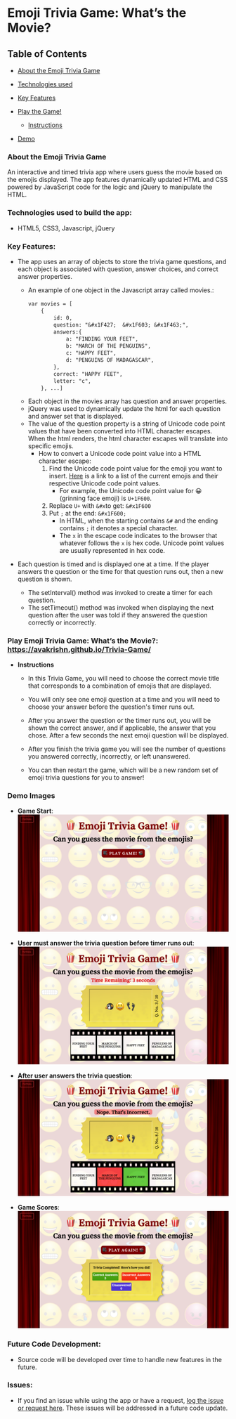 # Emoji Trivia Game: What’s the Movie?

## Table of Contents
* [About the Emoji Trivia Game](#about)
* [Technologies used](#tech)
* [Key Features](#features)
* [Play the Game!](#play)
    * [Instructions](#rules)

* [Demo](#demo)

### **<a id="about"></a> About the Emoji Trivia Game**
An interactive and timed trivia app where users guess the movie based on the emojis displayed. The app features dynamically updated HTML and CSS powered by JavaScript code for the logic and jQuery to manipulate the HTML. 

### **<a id="tech"></a>Technologies used to build the app:**
* HTML5, CSS3, Javascript, jQuery

### **<a id="features"></a>Key Features:**
* The app uses an array of objects to store the trivia game questions, and each object is associated with question, answer choices, and correct answer properties.
    * An example of one object in the Javascript array called movies.: 
        ```
        var movies = [
            {
                id: 0,
                question: "&#x1F427;  &#x1F603; &#x1F463;",
                answers:{
                    a: "FINDING YOUR FEET",
                    b: "MARCH OF THE PENGUINS",
                    c: "HAPPY FEET",
                    d: "PENGUINS OF MADAGASCAR",
                },
                correct: "HAPPY FEET",
                letter: "c",
            }, ...]
        ```
    * Each object in the movies array has question and answer properties. 
    * jQuery was used to dynamically update the html for each question and answer set that is displayed. 
    * The value of the question property is a string of Unicode code point values that have been converted into HTML character escapes. When the html renders, the html character escapes will translate into specific emojis. 
        * How to convert a Unicode code point value into a HTML character escape:
            1. Find the Unicode code point value for the emoji you want to insert. [Here](http://unicode.org/emoji/charts/full-emoji-list.html) is a link to a list of the current emojis and their respective Unicode code point values.
                * For example, the Unicode code point value for 😀 (grinning face emoji) is `U+1F600`.
            2. Replace `U+` with `&#x`to get: `&#x1F600`
            3. Put `;` at the end: `&#x1F600;`
                * In HTML, when the starting contains `&#` and the ending contains `;` it denotes a special character. 
                * The `x` in the escape code indicates to the browser that whatever follows the `x` is hex code. Unicode point values are usually represented in hex code.   

* Each question is timed and is displayed one at a time. If the player answers the question or the time for that question runs out, then a new question is shown. 
    * The setInterval() method was invoked to create a timer for each question.
    * The setTimeout() method was invoked when displaying the next question after the user was told if they answered the question correctly or incorrectly. 

### **<a id="play"></a>Play Emoji Trivia Game: What’s the Movie?**:  https://avakrishn.github.io/Trivia-Game/

* **<a id="rules"></a>Instructions**

    * In this Trivia Game, you will need to choose the correct movie title that corresponds to a combination of emojis that are displayed.

    * You will only see one emoji question at a time and you will need to choose your answer before the question's timer runs out.

    * After you answer the question or the timer runs out, you will be shown the correct answer, and if applicable, the answer that you chose. After a few seconds the next emoji question will be displayed.

    * After you finish the trivia game you will see the number of questions you answered correctly, incorrectly, or left unanswered. 

    * You can then restart the game, which will be a new random set of emoji trivia questions for you to answer!

### **<a id="demo"></a>Demo Images**

* **Game Start**:
![Game Start](https://raw.githubusercontent.com/avakrishn/Trivia-Game/master/assets/images/game-start.png)

* **User must answer the trivia question before timer runs out**:
![Game Start](https://raw.githubusercontent.com/avakrishn/Trivia-Game/master/assets/images/game-question.png)

* **After user answers the trivia question**:
![Game Start](https://raw.githubusercontent.com/avakrishn/Trivia-Game/master/assets/images/game-q-result.png)

* **Game Scores**:
![Game Scores](https://raw.githubusercontent.com/avakrishn/Trivia-Game/master/assets/images/game-score.png)
 

### **Future Code Development:**
* Source code will be developed over time to handle new features in the future.

### **Issues:**
* If you find an issue while using the app or have a request, <a href="https://github.com/avakrishn/Trivia-Game/issues" target="_blank">log the issue or request here</a>. These issues will be addressed in a future code update.
